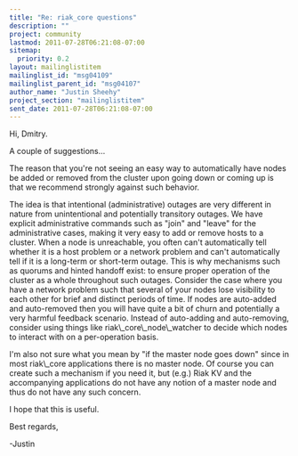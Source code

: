 ```yaml
---
title: "Re: riak_core questions"
description: ""
project: community
lastmod: 2011-07-28T06:21:08-07:00
sitemap:
  priority: 0.2
layout: mailinglistitem
mailinglist_id: "msg04109"
mailinglist_parent_id: "msg04107"
author_name: "Justin Sheehy"
project_section: "mailinglistitem"
sent_date: 2011-07-28T06:21:08-07:00
---
```



Hi, Dmitry.

A couple of suggestions...

The reason that you're not seeing an easy way to automatically have nodes be 
added or removed from the cluster upon going down or coming up is that we 
recommend strongly against such behavior.

The idea is that intentional (administrative) outages are very different in 
nature from unintentional and potentially transitory outages. We have explicit 
administrative commands such as "join" and "leave" for the administrative 
cases, making it very easy to add or remove hosts to a cluster. When a node is 
unreachable, you often can't automatically tell whether it is a host problem or 
a network problem and can't automatically tell if it is a long-term or 
short-term outage. This is why mechanisms such as quorums and hinted handoff 
exist: to ensure proper operation of the cluster as a whole throughout such 
outages. Consider the case where you have a network problem such that several 
of your nodes lose visibility to each other for brief and distinct periods of 
time. If nodes are auto-added and auto-removed then you will have quite a bit 
of churn and potentially a very harmful feedback scenario. Instead of 
auto-adding and auto-removing, consider using things like 
riak\\_core\\_node\\_watcher to decide which nodes to interact with on a 
per-operation basis.

I'm also not sure what you mean by "if the master node goes down" since in most 
riak\\_core applications there is no master node. Of course you can create such a 
mechanism if you need it, but (e.g.) Riak KV and the accompanying applications 
do not have any notion of a master node and thus do not have any such concern.

I hope that this is useful.

Best regards,

-Justin

